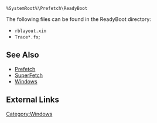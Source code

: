     %SystemRoot%\Prefetch\ReadyBoot

The following files can be found in the ReadyBoot directory:

- `rblayout.xin`
- `Trace*.fx`;

## See Also

- [Prefetch](Prefetch "wikilink")
- [SuperFetch](SuperFetch "wikilink")
- [Windows](Windows "wikilink")

## External Links

[Category:Windows](Category:Windows "wikilink")